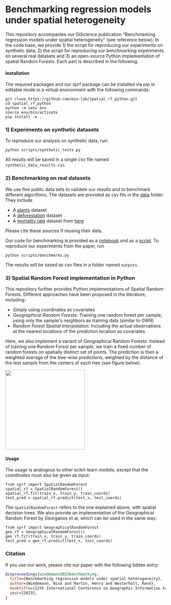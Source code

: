 # Benchmarking regression models under spatial heterogeneity 

This repository accompanies our GIScience publication "Benchmarking regression models under spatial heterogeneity" (see reference below). In the code base, we provide 1) the script for reproducing our experiments on synthetic data, 2) the script for reproducing our benchmarking experiments on several real datasets and 3) an open-source Python implementation of spatial Random Forests. Each part is described in the following.

#### Installation

The required packages and our sprf package can be installed via pip in editable mode in a virtual environment with the following commands:
```
git clone https://github.com/mie-lab/spatial_rf_python.git
cd spatial_rf_python
python -m venv env
source env/bin/activate
pip install -e .
````

### 1) Experiments on synthetic datasets

To reproduce our analysis on synthetic data, run:
```
python scripts/synthetic_tests.py
```
All results will be saved in a single csv file named `synthetic_data_results.csv`.

### 2) Benchmarking on real datasets

We use five public data sets to validate our results and to benchmark different algorithms. The datasets are provided as csv fils in the [data](data) folder. They include
* A [plants](https://github.com/BlasBenito/spatialRF/blob/main/data/plant_richness_df.rda) dataset
* A [deforestation](https://github.com/FSantosCodes/GWRFC/tree/master/data) dataset
* A [mortality rate](https://www.dropbox.com/s/lrz6og0ld2m64df/Data_GWR.7z?dl=0) dataset from [here](https://zia207.github.io/geospatial-r-github.io/geographically-wighted-random-forest.html)

Please cite these sources if reusing their data.

Our code for benchmarking is provided as a [notebook](benchmarks.ipynb) and as a [script](scripts/benchmarks.py). To reproduce our experiments from the paper, run
```
python scripts/benchmarks.py
```
The results will be saved as csv files in a folder named `outputs`.

### 3) Spatial Random Forest implementation in Python

This repository further provides Python implementations of Spatial Random Forests. Different approaches have been proposed in the literature, including:
* Simply using coordinates as covariates
* *Geographical Random Forests*: Training one random forest per sample, using only the sample's neighbors as training data (similar to GWR)
* *Random Forest Spatial Interpolation*: Including the actual observations at the nearest locations of the prediction location as covariates

Here, we also implement a variant of Geographical Random Forests: Instead of training one Random Forest per sample, we train a fixed number of random forests on spatially distinct set of points. The prediction is then a weighted average of the tree-wise predictions, weighted by the distance of the test sample from the centers of each tree (see figure below).

<img src="assets/sprf.png" width="250" />

#### Usage

The usage is analogous to other scikit-learn models, except that the coordinates must also be given as input:
```
from sprf import SpatialRandomForest
spatial_rf = SpatialRandomForest()
spatial_rf.fit(train_x, train_y, train_coords)
test_pred = spatial_rf.predict(test_x, test_coords)
```

The  `SpatialRandomForest` refers to the one explained above, with spatial decision trees. We also provide an implementation of the Geographical Random Forest by Georganos et al, which can be used in the same way:

```
from sprf import GeographicalRandomForest
geo_rf = GeographicalRandomForest()
geo_rf.fit(train_x, train_y, train_coords)
test_pred = geo_rf.predict(test_x, test_coords)
```



### Citation

If you use our work, please cite our paper with the following bibtex entry:

```bib
@inproceedings{wiedemann2023benchmarking,
  title={Benchmarking regression models under spatial heterogeneity},
  author={Wiedemann, Nina and Martin, Henry and Westerholt, René},
  booktitle={12th International Conference on Geographic Information Science (GIScience 2023)},
  year={2023},
}
```
